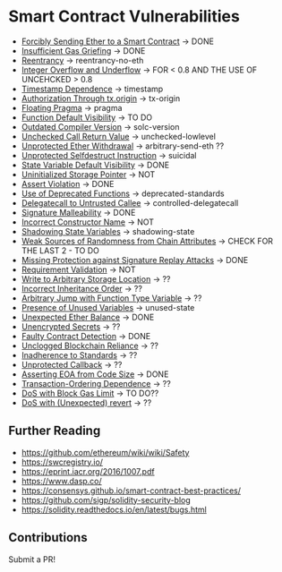 # Smart Contract Vulnerabilities

- [Forcibly Sending Ether to a Smart Contract](/vulnerabilities/forcibly-sending-ether.md) -> DONE 
- [Insufficient Gas Griefing](/vulnerabilities/insufficient-gas-griefing.md) -> DONE
- [Reentrancy](/vulnerabilities/reentrancy.md) -> reentrancy-no-eth
- [Integer Overflow and Underflow](/vulnerabilities/overflow-underflow.md) -> FOR < 0.8 AND THE USE OF UNCEHCKED > 0.8
- [Timestamp Dependence](/vulnerabilities/timestamp-dependence.md) -> timestamp
- [Authorization Through tx.origin](/vulnerabilities/authorization-txorigin.md) -> tx-origin
- [Floating Pragma](/vulnerabilities/floating-pragma.md) -> pragma
- [Function Default Visibility](/vulnerabilities/function-default-visibility.md) -> TO DO
- [Outdated Compiler Version](/vulnerabilities/outdated-compiler-version.md) -> solc-version
- [Unchecked Call Return Value](/vulnerabilities/unchecked-call-return-value.md) -> unchecked-lowlevel
- [Unprotected Ether Withdrawal](/vulnerabilities/unprotected-ether-withdrawal.md) -> arbitrary-send-eth ??
- [Unprotected Selfdestruct Instruction](/vulnerabilities/unprotected-selfdestruct.md) -> suicidal
- [State Variable Default Visibility](/vulnerabilities/state-variable-default-visibility.md) -> DONE
- [Uninitialized Storage Pointer](/vulnerabilities/uninitialized-storage-pointer.md) -> NOT
- [Assert Violation](/vulnerabilities/assert-violation.md) -> DONE
- [Use of Deprecated Functions](/vulnerabilities/use-of-deprecated-functions.md) -> deprecated-standards
- [Delegatecall to Untrusted Callee](/vulnerabilities/delegatecall-untrusted-callee.md) -> controlled-delegatecall
- [Signature Malleability](/vulnerabilities/signature-malleability.md) -> DONE
- [Incorrect Constructor Name](/vulnerabilities/incorrect-constructor.md) -> NOT
- [Shadowing State Variables](/vulnerabilities/shadowing-state-variables.md) -> shadowing-state
- [Weak Sources of Randomness from Chain Attributes](/vulnerabilities/weak-sources-randomness.md) -> CHECK FOR THE LAST 2 - TO DO
- [Missing Protection against Signature Replay Attacks](/vulnerabilities/missing-protection-signature-replay.md) -> DONE
- [Requirement Validation](/vulnerabilities/requirement-violation.md) -> NOT
- [Write to Arbitrary Storage Location](/vulnerabilities/arbitrary-storage-location.md) -> ??
- [Incorrect Inheritance Order](/vulnerabilities/incorrect-inheritance-order.md) -> ??
- [Arbitrary Jump with Function Type Variable](/vulnerabilities/arbitrary-jump-function-type.md) -> ??
- [Presence of Unused Variables](/vulnerabilities/unused-variables.md) -> unused-state
- [Unexpected Ether Balance](/vulnerabilities/unexpected-ether-balance.md) -> DONE
- [Unencrypted Secrets](/vulnerabilities/unencrypted-secrets.md) -> ??
- [Faulty Contract Detection](/vulnerabilities/faulty-contract-detection.md) -> DONE
- [Unclogged Blockchain Reliance](/vulnerabilities/unclogged-blockchain-reliance.md) -> ??
- [Inadherence to Standards](/vulnerabilities/inadherence-to-standards.md) -> ??
- [Unprotected Callback](/vulnerabilities/unprotected-callback.md) -> ??
- [Asserting EOA from Code Size](/vulnerabilities/asserting-eoa-from-code-size.md) -> DONE
- [Transaction-Ordering Dependence](/vulnerabilities/transaction-ordering-dependence.md) -> ??
- [DoS with Block Gas Limit](/vulnerabilities/dos-gas-limit.md) -> TO DO??
- [DoS with (Unexpected) revert](/vulnerabilities/dos-revert.md) -> ??

## Further Reading

- https://github.com/ethereum/wiki/wiki/Safety
- https://swcregistry.io/
- https://eprint.iacr.org/2016/1007.pdf
- https://www.dasp.co/
- https://consensys.github.io/smart-contract-best-practices/
- https://github.com/sigp/solidity-security-blog
- https://solidity.readthedocs.io/en/latest/bugs.html

## Contributions

Submit a PR!
